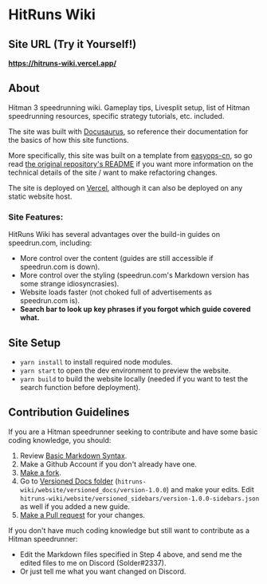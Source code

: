 # HitRuns Wiki

## Site URL (Try it Yourself!)

**https://hitruns-wiki.vercel.app/**

## About

Hitman 3 speedrunning wiki. Gameplay tips, Livesplit setup, list of Hitman speedrunning resources, specific strategy tutorials, etc. included.

The site was built with [Docusaurus](https://docusaurus.io/docs), so reference their documentation for the basics of how this site functions.

More specifically, this site was built on a template from [easyops-cn](https://github.com/easyops-cn), so go read [the original repository's README](https://github.com/easyops-cn/docusaurus-search-local/blob/master/README.md) if you want more information on the technical details of the site / want to make refactoring changes.

The site is deployed on [Vercel](https://vercel.com/docs), although it can also be deployed on any static website host.

### Site Features:

HitRuns Wiki has several advantages over the build-in guides on speedrun.com, including:

- More control over the content (guides are still accessible if speedrun.com is down).
- More control over the styling (speedrun.com's Markdown version has some strange idiosyncrasies).
- Website loads faster (not choked full of advertisements as speedrun.com is).
- **Search bar to look up key phrases if you forgot which guide covered what.**

## Site Setup

- `yarn install` to install required node modules.
- `yarn start` to open the dev environment to preview the website.
- `yarn build` to build the website locally (needed if you want to test the search function before deployment).

## Contribution Guidelines

If you are a Hitman speedrunner seeking to contribute and have some basic coding knowledge, you should:

1. Review [Basic Markdown Syntax](https://docs.github.com/en/get-started/writing-on-github/getting-started-with-writing-and-formatting-on-github/basic-writing-and-formatting-syntax).
2. Make a Github Account if you don't already have one.
3. [Make a fork](https://docs.github.com/en/get-started/quickstart/fork-a-repo).
4. Go to [Versioned Docs folder](https://github.com/solderq35/hitruns-wiki/tree/master/website/versioned_docs/version-1.0.0) (`hitruns-wiki/website/versioned_docs/version-1.0.0`) and make your edits. Edit `hitruns-wiki/website/versioned_sidebars/version-1.0.0-sidebars.json` as well if you added a new guide.
5. [Make a Pull request](https://docs.github.com/en/pull-requests/collaborating-with-pull-requests/proposing-changes-to-your-work-with-pull-requests/creating-a-pull-request) for your changes.

If you don't have much coding knowledge but still want to contribute as a Hitman speedrunner:

- Edit the Markdown files specified in Step 4 above, and send me the edited files to me on Discord (Solder#2337).
- Or just tell me what you want changed on Discord.
